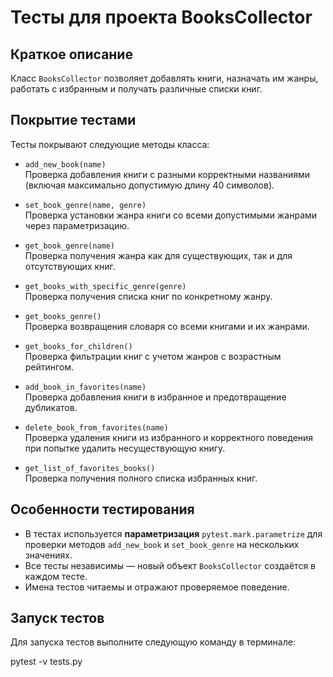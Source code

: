 # Тесты для проекта BooksCollector

## Краткое описание

Класс `BooksCollector` позволяет добавлять книги, назначать им жанры, работать с избранным и получать различные списки книг.

## Покрытие тестами

Тесты покрывают следующие методы класса:

- `add_new_book(name)`  
  Проверка добавления книги с разными корректными названиями (включая максимально допустимую длину 40 символов).

- `set_book_genre(name, genre)`  
  Проверка установки жанра книги со всеми допустимыми жанрами через параметризацию.

- `get_book_genre(name)`  
  Проверка получения жанра как для существующих, так и для отсутствующих книг.

- `get_books_with_specific_genre(genre)`  
  Проверка получения списка книг по конкретному жанру.

- `get_books_genre()`  
  Проверка возвращения словаря со всеми книгами и их жанрами.

- `get_books_for_children()`  
  Проверка фильтрации книг с учетом жанров с возрастным рейтингом.

- `add_book_in_favorites(name)`  
  Проверка добавления книги в избранное и предотвращение дубликатов.

- `delete_book_from_favorites(name)`  
  Проверка удаления книги из избранного и корректного поведения при попытке удалить несуществующую книгу.

- `get_list_of_favorites_books()`  
  Проверка получения полного списка избранных книг.

## Особенности тестирования

- В тестах используется **параметризация** `pytest.mark.parametrize` для проверки методов `add_new_book` и `set_book_genre` на нескольких значениях.
- Все тесты независимы — новый объект `BooksCollector` создаётся в каждом тесте.
- Имена тестов читаемы и отражают проверяемое поведение.

## Запуск тестов

Для запуска тестов выполните следующую команду в терминале:

pytest -v tests.py